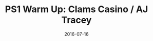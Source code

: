 ---
title: 'PS1 Warm Up: Clams Casino / AJ Tracey'
location: MoMA PS1
date: 2016-07-16
tweets:
  - 'https://twitter.com/thomasABoyt/status/754408483320201216'
  - 'https://twitter.com/thomasABoyt/status/754415628493189120'
  - 'https://twitter.com/thomasABoyt/status/754435649076420608'
  - 'https://twitter.com/thomasABoyt/status/754445190149144576'
  - 'https://twitter.com/thomasABoyt/status/754451470339235840'
---